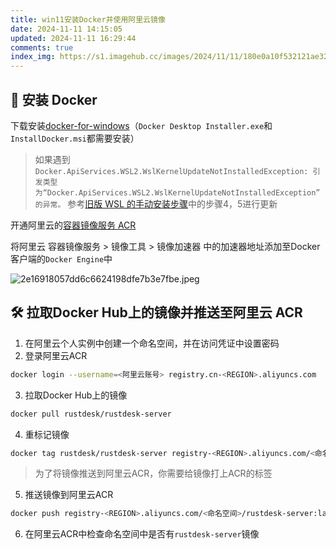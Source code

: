 ```yaml
---
title: win11安装Docker并使用阿里云镜像
date: 2024-11-11 14:15:05
updated: 2024-11-11 16:29:44
comments: true
index_img: https://s1.imagehub.cc/images/2024/11/11/180e0a10f532121ae32a86b7c5ab0820.jpeg
---
```


## 📌 安装 Docker

下载安装[docker-for-windows](https://mirrors.aliyun.com/docker-toolbox/windows/docker-for-windows/?spm=a2c6h.25603864.0.0.62142767RbeKkn)（`Docker Desktop Installer.exe`和`InstallDocker.msi`都需要安装）

> 如果遇到 `Docker.ApiServices.WSL2.WslKernelUpdateNotInstalledException: 引发类型为“Docker.ApiServices.WSL2.WslKernelUpdateNotInstalledException”的异常。` 参考[旧版 WSL 的手动安装步骤](https://learn.microsoft.com/zh-cn/windows/wsl/install-manual#step-4---download-the-linux-kernel-update-package)中的步骤4，5进行更新

开通阿里云的[容器镜像服务 ACR](https://www.aliyun.com/product/acr?spm=5176.28508143.nav-dropdown-menu-0.18.2e24154aJ5PVwH&scm=20140722.X_data-fc74d748373cbc5db058._.V_1)

将阿里云 容器镜像服务 > 镜像工具 > 镜像加速器 中的加速器地址添加至Docker客户端的`Docker Engine`中

![2e16918057dd6c6624198dfe7b3e7fbe.jpeg](https://s1.imagehub.cc/images/2024/07/05/2e16918057dd6c6624198dfe7b3e7fbe.jpeg)

## 🛠️ 拉取Docker Hub上的镜像并推送至阿里云 ACR

1. 在阿里云个人实例中创建一个命名空间，并在访问凭证中设置密码
2. 登录阿里云ACR
```bash
docker login --username=<阿里云账号> registry.cn-<REGION>.aliyuncs.com
```
3. 拉取Docker Hub上的镜像
```bash
docker pull rustdesk/rustdesk-server
```
4. 重标记镜像
```bash
docker tag rustdesk/rustdesk-server registry-<REGION>.aliyuncs.com/<命名空间>/rustdesk-server:latest
```

> 为了将镜像推送到阿里云ACR，你需要给镜像打上ACR的标签

5. 推送镜像到阿里云ACR
```bash
docker push registry-<REGION>.aliyuncs.com/<命名空间>/rustdesk-server:latest
```
6. 在阿里云ACR中检查命名空间中是否有`rustdesk-server`镜像
